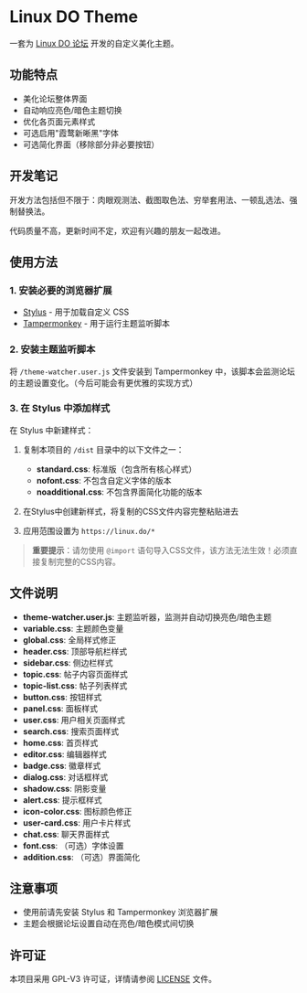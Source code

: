 # Linux DO Theme

一套为 [Linux DO 论坛](https://linux.do) 开发的自定义美化主题。

## 功能特点

- 美化论坛整体界面
- 自动响应亮色/暗色主题切换
- 优化各页面元素样式
- 可选启用"霞鹜新晰黑"字体
- 可选简化界面（移除部分非必要按钮）

## 开发笔记

开发方法包括但不限于：肉眼观测法、截图取色法、穷举套用法、一顿乱选法、强制替换法。

代码质量不高，更新时间不定，欢迎有兴趣的朋友一起改进。 

## 使用方法

### 1. 安装必要的浏览器扩展

- [Stylus](https://github.com/openstyles/stylus) - 用于加载自定义 CSS
- [Tampermonkey](https://www.tampermonkey.net/) - 用于运行主题监听脚本

### 2. 安装主题监听脚本

将 `/theme-watcher.user.js` 文件安装到 Tampermonkey 中，该脚本会监测论坛的主题设置变化。（今后可能会有更优雅的实现方式）

### 3. 在 Stylus 中添加样式

在 Stylus 中新建样式：

1. 复制本项目的 `/dist` 目录中的以下文件之一：
   - **standard.css**: 标准版（包含所有核心样式）
   - **nofont.css**: 不包含自定义字体的版本
   - **noadditional.css**: 不包含界面简化功能的版本

2. 在Stylus中创建新样式，将复制的CSS文件内容完整粘贴进去

3. 应用范围设置为 `https://linux.do/*`

> **重要提示**：请勿使用 `@import` 语句导入CSS文件，该方法无法生效！必须直接复制完整的CSS内容。

## 文件说明

- **theme-watcher.user.js**: 主题监听器，监测并自动切换亮色/暗色主题
- **variable.css**: 主题颜色变量
- **global.css**: 全局样式修正
- **header.css**: 顶部导航栏样式
- **sidebar.css**: 侧边栏样式
- **topic.css**: 帖子内容页面样式
- **topic-list.css**: 帖子列表样式
- **button.css**: 按钮样式
- **panel.css**: 面板样式
- **user.css**: 用户相关页面样式
- **search.css**: 搜索页面样式
- **home.css**: 首页样式
- **editor.css**: 编辑器样式
- **badge.css**: 徽章样式
- **dialog.css**: 对话框样式
- **shadow.css**: 阴影变量
- **alert.css**: 提示框样式
- **icon-color.css**: 图标颜色修正
- **user-card.css**: 用户卡片样式
- **chat.css**: 聊天界面样式
- **font.css**: （可选）字体设置
- **addition.css**: （可选）界面简化

## 注意事项

- 使用前请先安装 Stylus 和 Tampermonkey 浏览器扩展
- 主题会根据论坛设置自动在亮色/暗色模式间切换

## 许可证

本项目采用 GPL-V3 许可证，详情请参阅 [LICENSE](LICENSE) 文件。 

